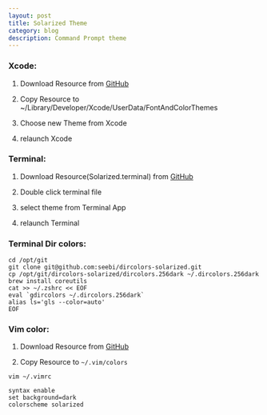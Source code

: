 ```yaml
---
layout: post
title: Solarized Theme
category: blog
description: Command Prompt theme
---
```


### **Xcode:**

1. Download Resource from [GitHub](https://github.com/brianmichel/solarized/tree/master/apple-xcode4-solarized)
    
2. Copy Resource to ~/Library/Developer/Xcode/UserData/FontAndColorThemes

3. Choose new Theme from Xcode

4. relaunch Xcode

### **Terminal:**

1. Download Resource(Solarized.terminal) from [GitHub](https://github.com/altercation/solarized/tree/master/osx-terminal.app-colors-solarized)

2. Double click terminal file

3. select theme from Terminal App

4. relaunch Terminal 

### **Terminal Dir colors:**

```
cd /opt/git
git clone git@github.com:seebi/dircolors-solarized.git
cp /opt/git/dircolors-solarized/dircolors.256dark ~/.dircolors.256dark
brew install coreutils
cat >> ~/.zshrc << EOF
eval `gdircolors ~/.dircolors.256dark`
alias ls='gls --color=auto'
EOF
```

### **Vim color:**

1. Download Resource from [GitHub](https://github.com/altercation/solarized/tree/master/vim-colors-solarized/colors)

2. Copy Resource to `~/.vim/colors `

`vim ~/.vimrc`

```
syntax enable
set background=dark
colorscheme solarized
```